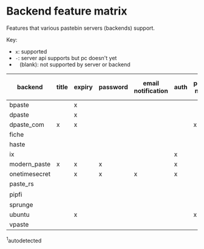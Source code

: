 # Backend feature matrix

Features that various pastebin servers (backends) support.

Key:

- `x`: supported
- `-`: server api supports but pc doesn't yet
- ` ` (blank): not supported by server or backend

| backend       | title | expiry | password | email notification | auth | poster name | syntax / filetype   |
| -------       | ----- | ------ | -------- | ------------------ | ---- | ----------- | -----------------   |
| bpaste        |       | x      |          |                    |      |             | x                   |
| dpaste        |       | x      |          |                    |      |             | x                   |
| dpaste_com    | x     | x      |          |                    |      | x           | x                   |
| fiche         |       |        |          |                    |      |             |                     |
| haste         |       |        |          |                    |      |             | -                   |
| ix            |       |        |          |                    | x    |             | x                   |
| modern_paste  | x     | x      | x        |                    | x    |             | x                   |
| onetimesecret |       | x      | x        | x                  | x    |             |                     |
| paste_rs      |       |        |          |                    |      |             | -                   |
| pipfi         |       |        |          |                    |      |             | x<sup>1</sup>       |
| sprunge       |       |        |          |                    |      |             | x                   |
| ubuntu        |       | x      |          |                    |      | x           | x                   |
| vpaste        |       |        |          |                    |      |             | -                   |

<sup>1</sup>autodetected

